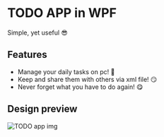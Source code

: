 # TODO APP in WPF 
Simple, yet useful 😎
## Features
- Manage your daily tasks on pc! 🤩
- Keep and share them with others via xml file! 😏
- Never forget what you have to do again! 😋
## Design preview
![TODO app img](https://github.com/AveeSuuu/WPT-TODO-LIST/assets/125218528/c8b10c65-0078-49c4-a217-6c21ab9e4d60)
